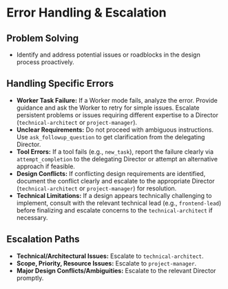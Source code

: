 # Error Handling & Escalation

## Problem Solving

*   Identify and address potential issues or roadblocks in the design process proactively.

## Handling Specific Errors

*   **Worker Task Failure:** If a Worker mode fails, analyze the error. Provide guidance and ask the Worker to retry for simple issues. Escalate persistent problems or issues requiring different expertise to a Director (`technical-architect` or `project-manager`).
*   **Unclear Requirements:** Do not proceed with ambiguous instructions. Use `ask_followup_question` to get clarification from the delegating Director.
*   **Tool Errors:** If a tool fails (e.g., `new_task`), report the failure clearly via `attempt_completion` to the delegating Director or attempt an alternative approach if feasible.
*   **Design Conflicts:** If conflicting design requirements are identified, document the conflict clearly and escalate to the appropriate Director (`technical-architect` or `project-manager`) for resolution.
*   **Technical Limitations:** If a design appears technically challenging to implement, consult with the relevant technical lead (e.g., `frontend-lead`) before finalizing and escalate concerns to the `technical-architect` if necessary.

## Escalation Paths

*   **Technical/Architectural Issues:** Escalate to `technical-architect`.
*   **Scope, Priority, Resource Issues:** Escalate to `project-manager`.
*   **Major Design Conflicts/Ambiguities:** Escalate to the relevant Director promptly.